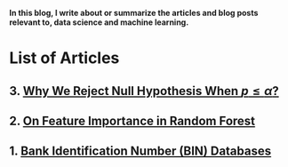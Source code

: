 <script type="text/x-mathjax-config">
MathJax.Hub.Config({
  tex2jax: {inlineMath: [['$','$'], ['\\(','\\)']]}
});
</script>
<script src="https://cdnjs.cloudflare.com/ajax/libs/mathjax/2.7.0/MathJax.js?config=TeX-AMS-MML_HTMLorMML" type="text/javascript"></script>

**In this blog, I write about or summarize the articles and blog posts relevant to, data science and machine learning.**

# List of Articles
## 3. [Why We Reject Null Hypothesis When $p \leq \alpha$?](https://github.com/Shoresh92/Type_I_error)
## 2. [On Feature Importance in Random Forest](https://shoresh92.github.io/summary_rfpimp/)
## 1. [Bank Identification Number (BIN) Databases](https://shoresh92.github.io/bindb/)
